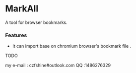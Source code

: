 # MarkAll
A tool for browser bookmarks.

### Features
* It can import base on chromium browser's bookmark file .


TODO


my e-mail : czfshine#outlook.com
QQ :1486276329
